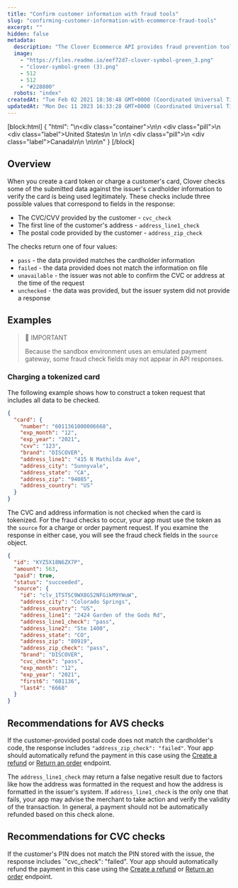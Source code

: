 ```yaml
---
title: "Confirm customer information with fraud tools"
slug: "confirming-customer-information-with-ecommerce-fraud-tools"
excerpt: ""
hidden: false
metadata: 
  description: "The Clover Ecommerce API provides fraud prevention tools to help protect merchants from unauthorized transactions."
  image: 
    - "https://files.readme.io/eef72d7-clover-symbol-green_3.png"
    - "clover-symbol-green (3).png"
    - 512
    - 512
    - "#228800"
  robots: "index"
createdAt: "Tue Feb 02 2021 18:38:48 GMT+0000 (Coordinated Universal Time)"
updatedAt: "Mon Dec 11 2023 16:33:28 GMT+0000 (Coordinated Universal Time)"
---
```

[block:html]
{
  "html": "<!--JIRA DS-3008; Region pill icon added to topic on 2.27.2023-->\n<div class=\"container\">\n<!--US-->\n  <div class=\"pill\">\n    <div class=\"label\">United States</div>\n   \n  </div>\n<!--Canada-->\n  <div class=\"pill\">\n    <div class=\"label\">Canada</div>\n</div>\n  \n</div>\n\n<style>\nbody {\n  font-family: \"Segoe UI\", \"Roboto\",\n    \"Segoe UI Symbol\";\n}\n.container {\n  align-items: center;\n  min-width: 10%;\n  text-align: left;\n   overflow: auto;\n}\n/*Pill format*/\n.pill {\n  background: #44BB44;\n  border: .5px solid #44BB44;\n  margin-left: 5px;\n  overflow: auto;\n\n}\n/*Text positioning inside the pill*/\n.pill,\n.pill__addon {\n  display: inline-block;\n  box-sizing: border-box;\n  padding: 0px 10px;\n  border-radius: 10px;\n  position: relative;\n  height: 1.5rem;\n}\n/*Text format inside the pill*/\n.pill .label,\n.pill__addon .label {\n  font-style: normal;\n  font-weight: normal;\n  font-size: 0.70rem;\n  color: #fff;\n  display: inline-block;\n  vertical-align: middle;\n \n}\n</style>"
}
[/block]


## Overview

When you create a card token or charge a customer's card, Clover checks some of the submitted data against the issuer's cardholder information to verify the card is being used legitimately. These checks include three possible values that correspond to fields in the response:

- The CVC/CVV provided by the customer - `cvc_check`
- The first line of the customer's address - `address_line1_check`
- The postal code provided by the customer - `address_zip_check`

The checks return one of four values:

- `pass` - the data provided matches the cardholder information
- `failed` - the data provided does not match the information on file
- `unavailable` - the issuer was not able to confirm the CVC or address at the time of the request
- `unchecked` - the data was provided, but the issuer system did not provide a response

## Examples

> 🚧 IMPORTANT
> 
> Because the sandbox environment uses an emulated payment gateway, some fraud check fields may not appear in API responses.

### Charging a tokenized card

The following example shows how to construct a token request that includes all data to be checked.

```json
{
  "card": {
    "number": "6011361000006668",
    "exp_month": "12",
    "exp_year": "2021",
    "cvv": "123",
    "brand": "DISCOVER",
    "address_line1": "415 N Mathilda Ave",
    "address_city": "Sunnyvale",
    "address_state": "CA",
    "address_zip": "94085",
    "address_country": "US"
  }
}
```

The CVC and address information is not checked when the card is tokenized. For the fraud checks to occur, your app must use the token as the `source` for a charge or order payment request. If you examine the response in either case, you will see the fraud check fields in the `source` object.

```json
{
  "id": "KYZ5X18N6ZX7P",
  "amount": 563,
  "paid": true,
  "status": "succeeded",
  "source": {
    "id": "clv_1TSTSC9WX8G52NFGikM9YWuW",
    "address_city": "Colorado Springs",
    "address_country": "US",
    "address_line1": "2424 Garden of the Gods Rd",
    "address_line1_check": "pass",
    "address_line2": "Ste 1400",
    "address_state": "CO",
    "address_zip": "80919",
    "address_zip_check": "pass",
    "brand": "DISCOVER",
    "cvc_check": "pass",
    "exp_month": "12",
    "exp_year": "2021",
    "first6": "601136",
    "last4": "6668"
  }
}
```

## Recommendations for AVS checks

If the customer-provided postal code does not match the cardholder's code, the response includes `"address_zip_check": "failed"`. Your app should automatically refund the payment in this case using the [Create a refund](https://docs.clover.com/reference/createrefund) or [Return an order](https://docs.clover.com/reference/postordersidreturns) endpoint.

The `address_line1_check` may return a false negative result due to factors like how the address was formatted in the request and how the address is formatted in the issuer's system. If `address_line1_check` is the only one that fails, your app may advise the merchant to take action and verify the validity of the transaction. In general, a payment should not be automatically refunded based on this check alone.

## Recommendations for CVC checks

If the customer's PIN does not match the PIN stored with the issue, the response includes \`"cvc_check": "failed". Your app should automatically refund the payment in this case using the [Create a refund](https://docs.clover.com/reference/createrefund) or [Return an order](https://docs.clover.com/reference/postordersidreturns) endpoint.
